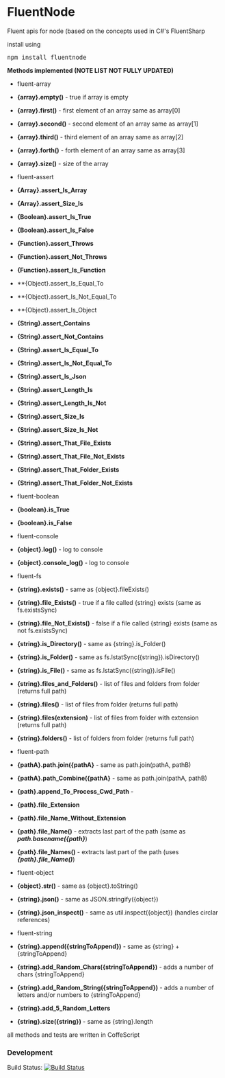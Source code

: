 FluentNode
==========

Fluent apis for node (based on the concepts used in C#'s FluentSharp

install using
<pre>npm install fluentnode</pre>

**Methods implemented (NOTE LIST NOT FULLY UPDATED)**

* fluent-array
 * **{array}.empty()**  - true if array is empty
 * **{array}.first()**  - first element of an array same as array[0]
 * **{array}.second()** - second element of an array same as array[1]
 * **{array}.third()**  - third element of an array same as array[2]
 * **{array}.forth()**  - forth element of an array same as array[3]
 * **{array}.size()**   - size  of the array

* fluent-assert
 * **{Array}.assert_Is_Array**
 * **{Array}.assert_Size_Is**

 * **{Boolean}.assert_Is_True**
 * **{Boolean}.assert_Is_False**

 * **{Function}.assert_Throws**
 * **{Function}.assert_Not_Throws**
 * **{Function}.assert_Is_Function**

 * **{Object}.assert_Is_Equal_To
 * **{Object}.assert_Is_Not_Equal_To
 * **{Object}.assert_Is_Object


 * **{String}.assert_Contains**
 * **{String}.assert_Not_Contains**
 * **{String}.assert_Is_Equal_To**
 * **{String}.assert_Is_Not_Equal_To**
 * **{String}.assert_Is_Json**
 * **{String}.assert_Length_Is**
 * **{String}.assert_Length_Is_Not**
 * **{String}.assert_Size_Is**
 * **{String}.assert_Size_Is_Not**
 * **{String}.assert_That_File_Exists**
 * **{String}.assert_That_File_Not_Exists**
 * **{String}.assert_That_Folder_Exists**
 * **{String}.assert_That_Folder_Not_Exists**

* fluent-boolean
 * **{boolean}.is_True**
 * **{boolean}.is_False**

* fluent-console
 * **{object}.log()**          - log to console
 * **{object}.console_log()**  - log to console

* fluent-fs
 * **{string}.exists()**            - same as {object}.fileExists()
 * **{string}.file_Exists()**       - true if a file called {string} exists (same as fs.existsSync)
 * **{string}.file_Not_Exists()**   - false if a file called {string} exists (same as not fs.existsSync)
 * **{string}.is_Directory()**      - same as {string}.is_Folder()
 * **{string}.is_Folder()**         - same as fs.lstatSync({string}).isDirectory()
 * **{string}.is_File()**           - same as fs.lstatSync({string}).isFile()
 * **{string}.files_and_Folders()** - list of files and folders from folder (returns full path)
 * **{string}.files()**             - list of files from folder (returns full path)
 * **{string}.files(extension)**    - list of files from folder with extension (returns full path)
 * **{string}.folders()**           - list of folders from folder (returns full path)


* fluent-path
 * **{pathA}.path.join({pathA}**   - same as path.join(pathA, pathB)
 * **{pathA}.path_Combine({pathA}** - same as path.join(pathA, pathB)
 * **{path}.append_To_Process_Cwd_Path** -
 * **{path}.file_Extension**
 * **{path}.file_Name_Without_Extension**
 * **{path}.file_Name()** - extracts last part of the path (same as ***path.basename({path}***)
 * **{path}.file_Names()** - extracts last part of the path (uses ***{path}.file_Name()***)

* fluent-object
 * **{object}.str()**          - same as {object}.toString()
 * **{string}.json()**         - same as JSON.stringify({object})
 * **{string}.json_inspect()** - same as util.inspect({object})   (handles circlar references)
 
 * fluent-string
 * **{string}.append({stringToAppend})**              - same as {string} + {stringToAppend}
 * **{string}.add_Random_Chars({stringToAppend})**    - adds a number of chars {stringToAppend}
 * **{string}.add_Random_String({stringToAppend})**   - adds a number of letters and/or numbers to {stringToAppend}
 * **{string}.add_5_Random_Letters**
 * **{string}.size({string})**                        - same as {string}.length

all methods and tests are written in CoffeScript

### Development

Build Status: [![Build Status](https://travis-ci.org/o2platform/FluentNode.svg?branch=master)](https://travis-ci.org/o2platform/FluentNode)
